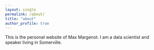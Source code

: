 ```yaml
---
layout: single
permalink: /about/
title: "about"
author_profile: true
---
```

This is the personal website of Max Margenot. I am a data scientist and speaker living in Somerville. 
